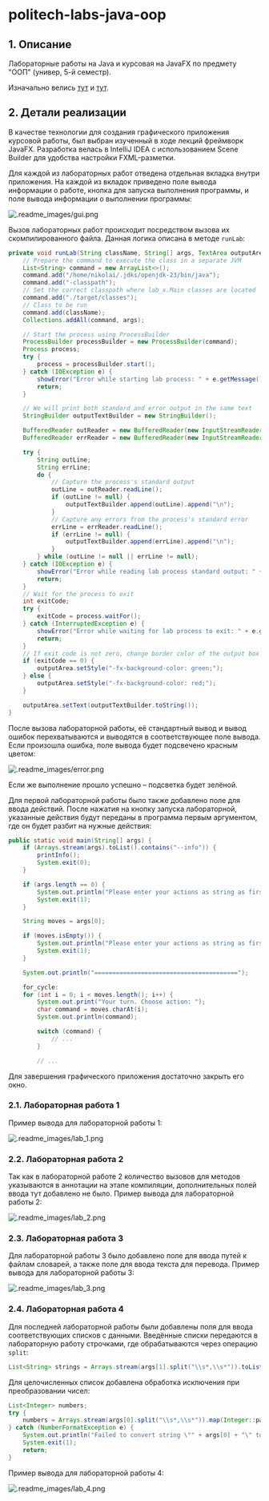 # politech-labs-java-oop

## 1. Описание

Лабораторные работы на Java и курсовая на JavaFX по предмету "ООП" (универ, 5-й семестр).

Изначально велись [тут](https://github.com/spbstu-java/labs-Nikolai2038) и [тут](https://github.com/spbstu-java/course-work-Nikolai2038).

## 2. Детали реализации

В качестве технологии для создания графического приложения курсовой работы, был выбран изученный в ходе лекций фреймворк JavaFX.
Разработка велась в IntelliJ IDEA с использованием Scene Builder для удобства настройки FXML-разметки.

Для каждой из лабораторных работ отведена отдельная вкладка внутри приложения.
На каждой из вкладок приведено поле вывода информации о работе, кнопка для запуска выполнения программы, и поле вывода информации о выполнении программы:

![.readme_images/gui.png](.readme_images/gui.png)

Вызов лабораторных работ происходит посредством вызова их скомпилированного файла. Данная логика описана в методе `runLab`:

```java
private void runLab(String className, String[] args, TextArea outputArea) {
    // Prepare the command to execute the class in a separate JVM
    List<String> command = new ArrayList<>();
    command.add("/home/nikolai/.jdks/openjdk-23/bin/java");
    command.add("-classpath");
    // Set the correct classpath where lab_x.Main classes are located
    command.add("./target/classes");
    // Class to be run
    command.add(className);
    Collections.addAll(command, args);

    // Start the process using ProcessBuilder
    ProcessBuilder processBuilder = new ProcessBuilder(command);
    Process process;
    try {
        process = processBuilder.start();
    } catch (IOException e) {
        showError("Error while starting lab process: " + e.getMessage());
        return;
    }

    // We will print both standard and error output in the same text
    StringBuilder outputTextBuilder = new StringBuilder();

    BufferedReader outReader = new BufferedReader(new InputStreamReader(process.getInputStream()));
    BufferedReader errReader = new BufferedReader(new InputStreamReader(process.getErrorStream()));

    try {
        String outLine;
        String errLine;
        do {
            // Capture the process's standard output
            outLine = outReader.readLine();
            if (outLine != null) {
                outputTextBuilder.append(outLine).append("\n");
            }
            // Capture any errors from the process's standard error
            errLine = errReader.readLine();
            if (errLine != null) {
                outputTextBuilder.append(errLine).append("\n");
            }
        } while (outLine != null || errLine != null);
    } catch (IOException e) {
        showError("Error while reading lab process standard output: " + e.getMessage());
        return;
    }
    // Wait for the process to exit
    int exitCode;
    try {
        exitCode = process.waitFor();
    } catch (InterruptedException e) {
        showError("Error while waiting for lab process to exit: " + e.getMessage());
        return;
    }
    // If exit code is not zero, change border color of the output box
    if (exitCode == 0) {
        outputArea.setStyle("-fx-background-color: green;");
    } else {
        outputArea.setStyle("-fx-background-color: red;");
    }

    outputArea.setText(outputTextBuilder.toString());
}
```

После вызова лабораторной работы, её стандартный вывод и вывод ошибок перехватываются и выводятся в соответствующее поле вывода.
Если произошла ошибка, поле вывода будет подсвечено красным цветом:

![.readme_images/error.png](.readme_images/error.png)

Если же выполнение прошло успешно – подсветка будет зелёной.

Для первой лабораторной работы было также добавлено поле для ввода действий.
После нажатия на кнопку запуска лабораторной, указанные действия будут переданы в программа первым аргументом, где он будет разбит на нужные действия:


```java
public static void main(String[] args) {
    if (Arrays.stream(args).toList().contains("--info")) {
        printInfo();
        System.exit(0);
    }

    if (args.length == 0) {
        System.out.println("Please enter your actions as string as first argument to the program.");
        System.exit(1);
    }

    String moves = args[0];

    if (moves.isEmpty()) {
        System.out.println("Please enter your actions as string as first argument to the program.");
        System.exit(1);
    }

    System.out.println("========================================");

    for_cycle:
    for (int i = 0; i < moves.length(); i++) {
        System.out.print("Your turn. Choose action: ");
        char command = moves.charAt(i);
        System.out.println(command);

        switch (command) {
            // ...
        }

        // ...
```

Для завершения графического приложения достаточно закрыть его окно.

### 2.1. Лабораторная работа 1

Пример вывода для лабораторной работы 1:

![.readme_images/lab_1.png](.readme_images/lab_1.png)

### 2.2. Лабораторная работа 2

Так как в лабораторной работе 2 количество вызовов для методов указываются в аннотации на этапе компиляции, дополнительных полей ввода тут добавлено не было.
Пример вывода для лабораторной работы 2:

![.readme_images/lab_2.png](.readme_images/lab_2.png)

### 2.3. Лабораторная работа 3

Для лабораторной работы 3 было добавлено поле для ввода путей к файлам словарей, а также поле для ввода текста для перевода.
Пример вывода для лабораторной работы 3:

![.readme_images/lab_3.png](.readme_images/lab_3.png)

### 2.4. Лабораторная работа 4

Для последней лабораторной работы были добавлены поля для ввода соответствующих списков с данными.
Введённые списки передаются в лабораторную работу строчками, где обрабатываются через операцию `split`:

```java
List<String> strings = Arrays.stream(args[1].split("\\s*,\\s*")).toList();
```

Для целочисленных список добавлена обработка исключения при преобразовании чисел:

```java
List<Integer> numbers;
try {
    numbers = Arrays.stream(args[0].split("\\s*,\\s*")).map(Integer::parseInt).toList();
} catch (NumberFormatException e) {
    System.out.println("Failed to convert string \"" + args[0] + "\" to list of integers!");
    System.exit(1);
    return;
}
```

Пример вывода для лабораторной работы 4:

![.readme_images/lab_4.png](.readme_images/lab_4.png)
